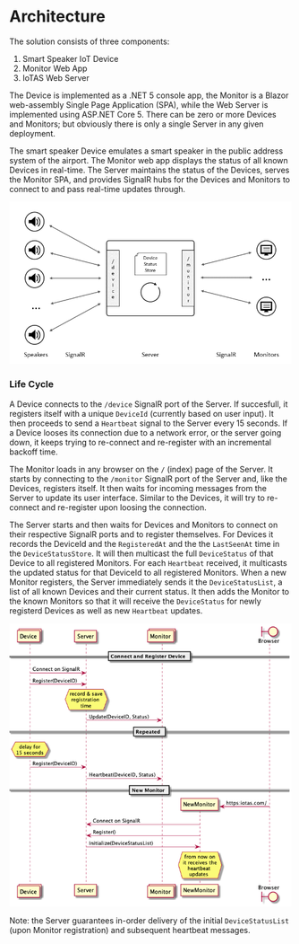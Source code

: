 # Architecture

The solution consists of three components: 

1. Smart Speaker IoT Device
1. Monitor Web App
1. IoTAS Web Server

The Device is implemented as a .NET 5 console app, the Monitor is a Blazor web-assembly Single Page Application (SPA), while the Web Server is implemented using ASP.NET Core 5. There can be zero or more Devices and Monitors; but obviously there is only a single Server in any given deployment.

The smart speaker Device emulates a smart speaker in the public address system of the airport.
The Monitor web app displays the status of all known Devices in real-time.
The Server maintains the status of the Devices, serves the Monitor SPA, and provides SignalR hubs for the Devices and Monitors to connect to and pass real-time updates through.

![Basic Architecture](./BasicArch.png)


### Life Cycle

A Device connects to the ```/device``` SignalR port of the Server. 
If succesfull, it registers itself with a unique ```DeviceId``` (currently based on user input). 
It then proceeds to send a ```Heartbeat``` signal to the Server every 15 seconds. 
If a Device looses its connection due to a network error, or the server going down, it keeps trying to re-connect and re-register with an incremental backoff time.

The Monitor loads in any browser on the ```/``` (index) page of the Server. 
It starts by connecting to the ```/monitor``` SignalR port of the Server and, like the Devices, registers itself. 
It then waits for incoming messages from the Server to update its user interface. 
Similar to the Devices, it will try to re-connect and re-register upon loosing the connection.

The Server starts and then waits for Devices and Monitors to connect on their respective SignalR ports and to register themselves. 
For Devices it records the DeviceId and the ```RegisteredAt``` and the the ```LastSeenAt``` time in the ```DeviceStatusStore```. 
It will then multicast the full ```DeviceStatus``` of that Device to all registered Monitors.
For each ```Heartbeat``` received, it multicasts the updated status for that DeviceId to all registered Monitors.
When a new Monitor registers, the Server immediately sends it the ```DeviceStatusList```, a list of all known Devices and their current status.
It then adds the Monitor to the known Monitors so that it will receive the ```DeviceStatus``` for newly registerd Devices as well as new ```Heartbeat``` updates.

![Basic Architecture](./LifeCycle.png)

Note: the Server guarantees in-order delivery of the initial ```DeviceStatusList``` (upon Monitor registration) and subsequent heartbeat messages.

